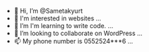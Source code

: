 - 👋 Hi, I’m @Sametakyurt
- 👀 I'm interested in websites  ...
- 🌱 I’m I'm learning to write code.  ...
- 💞️ I’m looking to collaborate on WordPress ...
- 📫 My phone number is 0552524***6 ...

<!---
Sametakyurt/Sametakyurt is a ✨ special ✨ repository because its `README.md` (this file) appears on your GitHub profile.
You can click the Preview link to take a look at your changes.
--->
